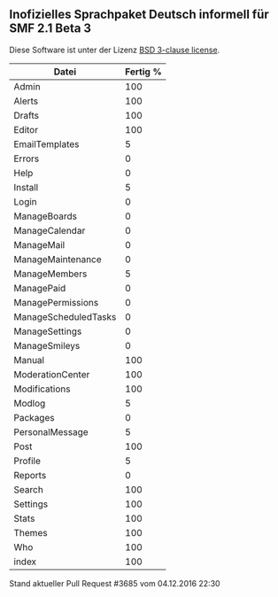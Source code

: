 <h2>Inofizielles Sprachpaket Deutsch informell für SMF 2.1 Beta 3</h2>

Diese Software ist unter der Lizenz [BSD 3-clause license](http://www.opensource.org/licenses/BSD-3-Clause).

Datei                  |Fertig %
----------------------|--------
Admin                 | 100
Alerts                | 100
Drafts                | 100
Editor                | 100
EmailTemplates        | 5
Errors                | 0
Help                  | 0
Install               | 5
Login                 | 0
ManageBoards          | 0
ManageCalendar        | 0
ManageMail            | 0
ManageMaintenance     | 0
ManageMembers         | 5
ManagePaid            | 0
ManagePermissions     | 0
ManageScheduledTasks  | 0
ManageSettings        | 0
ManageSmileys         | 0
Manual                | 100
ModerationCenter      | 100
Modifications         | 100
Modlog                | 5
Packages              | 0
PersonalMessage       | 5
Post                  | 100
Profile               | 5
Reports               | 0
Search                | 100
Settings              | 100
Stats                 | 100
Themes                | 100
Who                   | 100
index                 | 100

Stand aktueller Pull Request #3685 vom 04.12.2016 22:30
